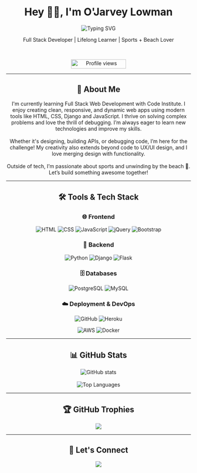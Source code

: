 <h1 align="center">Hey 👋🏽, I'm O'Jarvey Lowman</h1>

<p align="center">
<img src="https://readme-typing-svg.herokuapp.com?font=Fira+Code&pause=1000&color=FFA500&center=true&vCenter=true&width=435&lines=Full+Stack+Developer;Tech+Problem+Solver;Creative+Thinker;Sports+Lover+%26+Beach+Fan;" alt="Typing SVG" />
</p>

<p align="center">
  Full Stack Developer | Lifelong Learner | Sports + Beach Lover
</p>

<!--
<div align="center">
  <a href="https://your-portfolio-link.com" target="_blank">🌐 Check out my Portfolio</a>
</div>
-->


<br>

<p align="center">
  <img src="https://komarev.com/ghpvc/?username=OJarvey&color=green&label=Profile+Views" alt="Profile views" width="150" height="25">
</p>

---
<h2 align="center">🧠 About Me</h2>

<p align="center">
  I'm currently learning Full Stack Web Development with Code Institute. I enjoy creating clean, responsive, and dynamic web apps using modern tools like HTML, CSS, Django and JavaScript. I thrive on solving complex problems and love the thrill of debugging. I’m always eager to learn new technologies and improve my skills.<br><br>
  Whether it's designing, building APIs, or debugging code, I’m here for the challenge! My creativity also extends beyond code to UX/UI design, and I love merging design with functionality.<br><br>
  Outside of tech, I’m passionate about sports and unwinding by the beach 🌊. Let’s build something awesome together!
</p>

---

<h2 align="center">🛠️ Tools & Tech Stack</h2>

<h3 align="center">🌐 Frontend</h3>
<p align="center">
  <img src="https://skillicons.dev/icons?i=html" alt="HTML" />
  <img src="https://skillicons.dev/icons?i=css" alt="CSS" />
  <img src="https://skillicons.dev/icons?i=js" alt="JavaScript" />
  <img src="https://skillicons.dev/icons?i=jquery" alt="jQuery" />
  <img src="https://skillicons.dev/icons?i=bootstrap" alt="Bootstrap" />
</p>

<h3 align="center">🧠 Backend</h3>
<p align="center">
  <img src="https://skillicons.dev/icons?i=python" alt="Python" />
  <img src="https://skillicons.dev/icons?i=django" alt="Django" />
  <img src="https://skillicons.dev/icons?i=flask" alt="Flask" />
</p>

<h3 align="center">🗄️ Databases</h3>
<p align="center">
  <img src="https://skillicons.dev/icons?i=postgres" alt="PostgreSQL" />
  <img src="https://skillicons.dev/icons?i=mysql" alt="MySQL" />
</p>

<h3 align="center">☁️ Deployment & DevOps</h3>
<p align="center">
  <img src="https://skillicons.dev/icons?i=github" alt="GitHub" />
  <img src="https://skillicons.dev/icons?i=heroku" alt="Heroku" />
</p>
<p align="center">
  <img src="https://skillicons.dev/icons?i=aws" alt="AWS" />
  <img src="https://skillicons.dev/icons?i=docker" alt="Docker" />
</p>

---

<h2 align="center">📊 GitHub Stats</h2>

<p align="center">
  <img src="https://github-readme-stats.vercel.app/api?username=OJarvey&show_icons=true&theme=highcontrast&hide_border=true" alt="GitHub stats" />
  <br/>
  <br/>
  <img src="https://github-readme-stats.vercel.app/api/top-langs/?username=OJarvey&layout=compact&hide_border=true&theme=highcontrast" alt="Top Languages" />
</p>

---

<h2 align="center">🏆 GitHub Trophies</h2>
<p align="center">
  <img src="https://github-profile-trophy.vercel.app/?username=OJarvey&theme=radical&no-bg=true&margin-w=5" />
</p>

---

<h2 align="center">🔗 Let's Connect</h2>

<p align="center">
  <a href="https://www.linkedin.com/in/o’jarvey-lowman-8320aa2ba/" target="_blank">
    <img src="https://img.shields.io/badge/LinkedIn-%230077B5.svg?style=for-the-badge&logo=linkedin&logoColor=white"/>
  </a>
</p>
